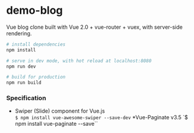 # demo-blog
Vue blog clone built with Vue 2.0 + vue-router + vuex, with server-side rendering.

``` bash
# install dependencies
npm install

# serve in dev mode, with hot reload at localhost:8080
npm run dev

# build for production
npm run build

```

### Specification
* Swiper (Slide) component for Vue.js<br/>
`$ npm install vue-awesome-swiper --save-dev`
*Vue-Paginate v3.5
`$ npm install vue-paginate --save``

